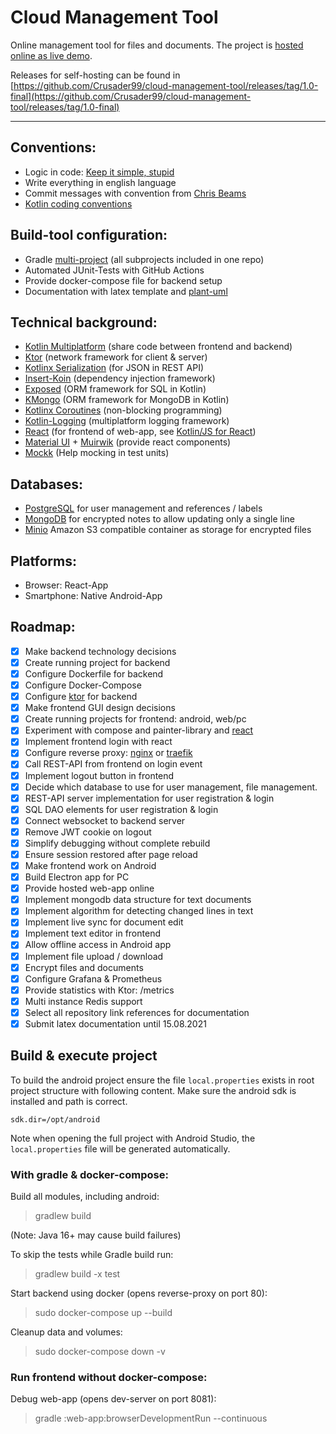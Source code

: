 # Cloud Management Tool

Online management tool for files and documents. The project is [hosted online as live demo](https://provider.ddnss.de/cloud-management-tool/).

Releases for self-hosting can be found in [https://github.com/Crusader99/cloud-management-tool/releases/tag/1.0-final](https://github.com/Crusader99/cloud-management-tool/releases/tag/1.0-final)

---

## Conventions:

* Logic in code: [Keep it simple, stupid](https://en.wikipedia.org/wiki/KISS_principle)
* Write everything in english language
* Commit messages with convention from [Chris Beams](https://chris.beams.io/posts/git-commit/)
* [Kotlin coding conventions](https://kotlinlang.org/docs/coding-conventions.html)

## Build-tool configuration:

* Gradle [multi-project](https://docs.gradle.org/current/userguide/intro_multi_project_builds.html) (all subprojects
  included in one repo)
* Automated JUnit-Tests with GitHub Actions
* Provide docker-compose file for backend setup
* Documentation with latex template and [plant-uml](https://plantuml.com/)

## Technical background:

* [Kotlin Multiplatform](https://kotlinlang.org/docs/multiplatform.html) (share code between frontend and backend)
* [Ktor](https://ktor.io) (network framework for client & server)
* [Kotlinx Serialization](https://github.com/Kotlin/kotlinx.serialization) (for JSON in REST API)
* [Insert-Koin](https://insert-koin.io) (dependency injection framework)
* [Exposed](https://github.com/JetBrains/Exposed) (ORM framework for SQL in Kotlin)
* [KMongo](https://litote.org/kmongo) (ORM framework for MongoDB in Kotlin)
* [Kotlinx Coroutines](https://github.com/Kotlin/kotlinx.coroutines) (non-blocking programming)
* [Kotlin-Logging](https://github.com/MicroUtils/kotlin-logging) (multiplatform logging framework)
* [React](https://kotlinlang.org/docs/js-get-started.html)
  (for frontend of web-app, see [Kotlin/JS for React](https://kotlinlang.org/docs/js-get-started.html))
* [Material UI](https://material-ui.com) + [Muirwik](https://github.com/cfnz/muirwik) (provide react components)
* [Mockk](https://mockk.io) (Help mocking in test units)

## Databases:

* [PostgreSQL](https://www.postgresql.org) for user management and references / labels
* [MongoDB](https://www.mongodb.com) for encrypted notes to allow updating only a single line
* [Minio](https://min.io) Amazon S3 compatible container as storage for encrypted files

## Platforms:

* Browser: React-App
* Smartphone: Native Android-App

## Roadmap:

* [x] Make backend technology decisions
* [x] Create running project for backend
* [x] Configure Dockerfile for backend
* [x] Configure Docker-Compose
* [x] Configure [ktor](https://ktor.io/) for backend
* [x] Make frontend GUI design decisions
* [x] Create running projects for frontend: android, web/pc
* [x] Experiment with compose and painter-library and [react](https://kotlinlang.org/docs/js-get-started.html)
* [x] Implement frontend login with react
* [x] Configure reverse proxy: [nginx](https://www.nginx.com/) or [traefik](https://traefik.io/)
* [x] Call REST-API from frontend on login event
* [x] Implement logout button in frontend
* [x] Decide which database to use for user management, file management.
* [x] REST-API server implementation for user registration & login
* [x] SQL DAO elements for user registration & login
* [x] Connect websocket to backend server
* [x] Remove JWT cookie on logout
* [x] Simplify debugging without complete rebuild
* [x] Ensure session restored after page reload
* [x] Make frontend work on Android
* [x] Build Electron app for PC
* [x] Provide hosted web-app online
* [x] Implement mongodb data structure for text documents
* [x] Implement algorithm for detecting changed lines in text
* [x] Implement live sync for document edit
* [x] Implement text editor in frontend
* [x] Allow offline access in Android app
* [x] Implement file upload / download
* [x] Encrypt files and documents
* [x] Configure Grafana & Prometheus
* [x] Provide statistics with Ktor: /metrics
* [x] Multi instance Redis support
* [x] Select all repository link references for documentation
* [x] Submit latex documentation until 15.08.2021

## Build & execute project

To build the android project ensure the file `local.properties` exists in root project structure with following content.
Make sure the android sdk is installed and path is correct.

```
sdk.dir=/opt/android
```

Note when opening the full project with Android Studio, the `local.properties` file will be generated automatically.

### With gradle & docker-compose:

Build all modules, including android:
> gradlew build

(Note: Java 16+ may cause build failures)

To skip the tests while Gradle build run:
> gradlew build -x test

Start backend using docker (opens reverse-proxy on port 80):
> sudo docker-compose up --build

Cleanup data and volumes:
> sudo docker-compose down -v

### Run frontend without docker-compose:

Debug web-app (opens dev-server on port 8081):
> gradle :web-app:browserDevelopmentRun --continuous
